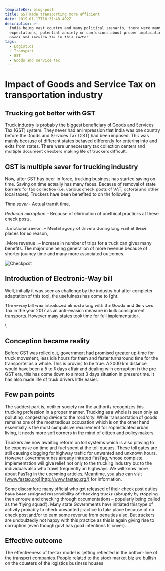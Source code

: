 ```yaml
---
templateKey: blog-post
title: GST made transporting more efficient
date: 2019-01-17T16:31:48.492Z
description: >-
  India being vast country and many political scenario, there were many
  expectations, potential anxiety or confusions about proper implication of
  Goods and service tax in this sector.
tags:
  - Logistics
  - Transport
  - GST
  - Goods and service tax
---
```

# Impact of Goods and Service Tax on transportation industry

## Trucking got better with GST

Truck industry is probably the biggest beneficiary of Goods and Services Tax (GST) system. They never had an impression that India was one country before the Goods and Services Tax (GST) had been imposed. This was mainly because of different states behaved differently for entering into and exits from states. There were unnecessary tax collection centers and multiple document checkers making life of truckers difficult.

## 

## GST is multiple saver for trucking industry

Now, after GST has been in force, trucking business has started saving on time. Saving on time actually has many faces. Because of removal of state barriers for tax collection (i.e. various check posts of VAT, octorai and other local taxes). Truckers have been benefited to on the following:

_Time saver_ - Actual transit time,

_Reduced corruption_ – Because of elimination of unethical practices at these check posts,

_Emotional savior _– Mental agony of drivers during long wait at these places for no reason,

_More revenue _– Increase in number of trips for a truck can gives many benefits. The major one being generation of more revenue because of shorter journey time and many more associated outcomes.

![Checkpost](/img/trucks.jpg "Loaded trucks used to wait")

## Introduction of Electronic-Way bill

Well, initially it was seen as challenge by the industry but after completer adaptation of this tool, the usefulness has come to light.

The e-way bill was introduced almost along with the Goods and Services Tax in the year 2017 as an anti-evasion measure in bulk consignment transports. However many states took time for full implementation. 

<script type="text/javascript" language="javascript">

\    var aax_size='728x90';

\    var aax_pubname = 'mrinalsur-21';

\    var aax_src='302';

\    </script>

\    <script type="text/javascript" language="javascript" src="http://c.amazon-adsystem.com/aax2/assoc.js"></script>

## Conception became reality

Before GST was rolled out, government had promised greater up-time for truck movement, less idle hours for them and faster turnaround time for the transporter as a whole. This is proving to be true. A 2000 km distance would have been a 5 to 6 days affair and dealing with corruption in the pre GST era, this has come down to almost 3 days situation in present time. It has also made life of truck drivers little easier. 

## Few pain points

The saddest part is, neither society nor the authority recognizes this trucking profession in a proper manner. Trucking as a whole is seen only as polluting, congesting device to the road/city. While transportation of goods remains one of the most tedious occupation which is on the other hand essentially is the most compulsive requirement for sophisticated urban living, it needs more soft corners in the mind of citizen and policy makers.

Truckers are now awaiting reform on toll systems which is also proving to be expensive on time and fuel spent at the toll queues. These toll gates are still causing clogging for highway traffic for unwanted and unknown hours. However Government has already initiated FasTag, whose complete implementation will give relief not only to the trucking industry but to the individuals also who travel frequently on highways. We will know more about FasTag in the upcoming articles.
 Meantime, you also can visit [www.fastag.org](http://www.fastag.org/) for information.

Some discomfort:  many official who got released of their check post duties have been assigned responsibility of checking trucks (abruptly by stopping then enroute and checking through documentations – popularly being called as the ‘flying squad’). Many state Governments have initiated this type of activity probably to check unwanted practice to take place because of no check post and/or to earn some revenue from penalties also. But truckers are undoubtedly not happy with this practice as this is again giving rise to corruption (even though govt has good intentions to cover).

## Effective outcome

The effectiveness of the tax model is getting reflected in the bottom-line of the transport companies. People related to the stock market biz are bullish on the counters of the logistics business houses

